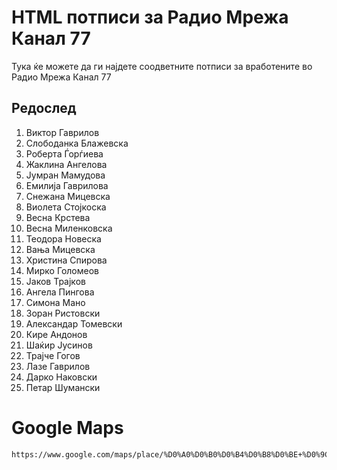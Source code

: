 # HTML потписи за Радио Мрежа Канал 77
 Тука ќе можете да ги најдете соодветните потписи за вработените во Радио Мрежа Канал 77

 ## Редослед
 01. Виктор Гаврилов
 02. Слободанка Блажевска
 03. Роберта Ѓорѓиева
 04. Жаклина Ангелова
 05. Јумран Мамудова
 06. Емилија Гаврилова
 07. Снежана Мицевска
 08. Виолета Стојкоска
 09. Весна Крстева
 10. Весна Миленковска
 11. Теодора Новеска
 12. Вања Мицевска
 13. Христина Спирова
 14. Мирко Голомеов
 15. Јаков Трајков
 16. Ангела Пингова
 17. Симона Мано
 18. Зоран Ристовски
 19. Александар Томевски
 20. Кире Андонов
 21. Шаќир Јусинов
 22. Трајче Гогов
 23. Лазе Гаврилов
 24. Дарко Наковски
 25. Петар Шумански

 # Google Maps
 ```htm
 https://www.google.com/maps/place/%D0%A0%D0%B0%D0%B4%D0%B8%D0%BE+%D0%9C%D1%80%D0%B5%D0%B6%D0%B0+%D0%9A%D0%B0%D0%BD%D0%B0%D0%BB+77/@41.7468548,22.1999992,18z/data=!4m9!1m2!2m1!1z0JrQsNC90LDQuyA3Nw!3m5!1s0x1355c2d241d2e949:0x6e249ae77dcdff9c!8m2!3d41.747166!4d22.201105!15sCg3QmtCw0L3QsNC7IDc3kgERcmFkaW9fYnJvYWRjYXN0ZXLgAQA
 ```
